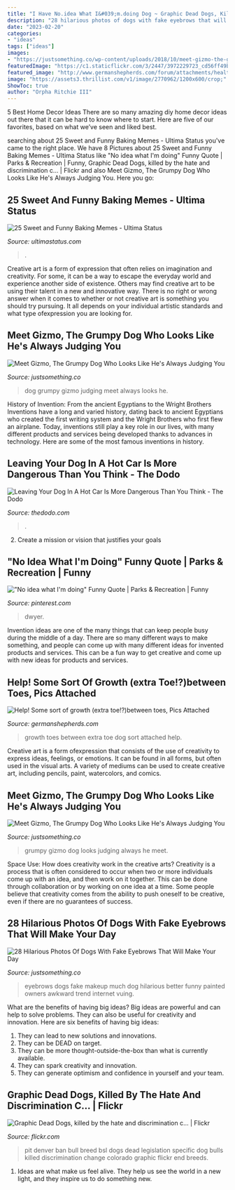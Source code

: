 ```yaml
---
title: "I Have No.idea What I&#039;m.doing Dog ~ Graphic Dead Dogs, Killed By The Hate And Discrimination C…"
description: "28 hilarious photos of dogs with fake eyebrows that will make your day"
date: "2023-02-20"
categories:
- "ideas"
tags: ["ideas"]
images:
- "https://justsomething.co/wp-content/uploads/2018/10/meet-gizmo-the-grumpy-dog-who-looks-like-he-s-always-judging-you-15.jpg"
featuredImage: "https://c1.staticflickr.com/3/2447/3972229723_cd56ff49b6_b.jpg"
featured_image: "http://www.germanshepherds.com/forum/attachments/health-issues/15553d1330894296-help-some-sort-growth-extra-toe-between-toes-pics-attached-imag1837.jpg"
image: "https://assets3.thrillist.com/v1/image/2770962/1200x600/crop;"
ShowToc: true
author: "Orpha Ritchie III"
---
```



5 Best Home Decor Ideas
There are so many amazing diy home decor ideas out there that it can be hard to know where to start. Here are five of our favorites, based on what we’ve seen and liked best.

	

		
searching about 25 Sweet and Funny Baking Memes - Ultima Status you've came to the right place. We have 8 Pictures about 25 Sweet and Funny Baking Memes - Ultima Status like &quot;No idea what I&#039;m doing&quot; Funny Quote | Parks &amp; Recreation | Funny, Graphic Dead Dogs, killed by the hate and discrimination c… | Flickr and also Meet Gizmo, The Grumpy Dog Who Looks Like He&#039;s Always Judging You. Here you go:
		
    
## 25 Sweet And Funny Baking Memes - Ultima Status

<img loading=lazy src="https://ultimastatus.com/wp-content/uploads/2021/06/baking-bread-memes.jpg" onerror="this.onerror=null;this.src='https://tse4.mm.bing.net/th?id=OIP.Kk8tjOIExgUl0vtn49nPWAHaF7&amp;pid=15.1';" alt="25 Sweet and Funny Baking Memes - Ultima Status">

_Source: ultimastatus.com_

>. 

	

Creative art is a form of expression that often relies on imagination and creativity. For some, it can be a way to escape the everyday world and experience another side of existence. Others may find creative art to be using their talent in a new and innovative way. There is no right or wrong answer when it comes to whether or not creative art is something you should try pursuing. It all depends on your individual artistic standards and what type ofexpression you are looking for.

    
## Meet Gizmo, The Grumpy Dog Who Looks Like He&#039;s Always Judging You

<img loading=lazy src="https://justsomething.co/wp-content/uploads/2018/10/meet-gizmo-the-grumpy-dog-who-looks-like-he-s-always-judging-you-15.jpg" onerror="this.onerror=null;this.src='https://tse2.mm.bing.net/th?id=OIP.f0NoqM0Eg8qNo4IzddyKqQHaHa&amp;pid=15.1';" alt="Meet Gizmo, The Grumpy Dog Who Looks Like He&#039;s Always Judging You">

_Source: justsomething.co_

>dog grumpy gizmo judging meet always looks he. 

	

History of Invention: From the ancient Egyptians to the Wright Brothers
Inventions have a long and varied history, dating back to ancient Egyptians who created the first writing system and the Wright Brothers who first flew an airplane. Today, inventions still play a key role in our lives, with many different products and services being developed thanks to advances in technology. Here are some of the most famous inventions in history.

    
## Leaving Your Dog In A Hot Car Is More Dangerous Than You Think - The Dodo

<img loading=lazy src="https://assets3.thrillist.com/v1/image/2770962/1200x600/crop;" onerror="this.onerror=null;this.src='https://tse4.mm.bing.net/th?id=OIP.ElGDMrnBtV7MqUVUTwsPeQHaDt&amp;pid=15.1';" alt="Leaving Your Dog In A Hot Car Is More Dangerous Than You Think - The Dodo">

_Source: thedodo.com_

>. 

	

2. Create a mission or vision that justifies your goals

    
## &quot;No Idea What I&#039;m Doing&quot; Funny Quote | Parks &amp; Recreation | Funny

<img loading=lazy src="https://i.pinimg.com/736x/e2/1d/ec/e21decab2a15c49ef4fcc3af28d694ad.jpg" onerror="this.onerror=null;this.src='https://tse1.mm.bing.net/th?id=OIP.JWgkD7QQLiporurNG89gQQHaHa&amp;pid=15.1';" alt="&quot;No idea what I&#039;m doing&quot; Funny Quote | Parks &amp; Recreation | Funny">

_Source: pinterest.com_

>dwyer. 

	

Invention ideas are one of the many things that can keep people busy during the middle of a day. There are so many different ways to make something, and people can come up with many different ideas for invented products and services. This can be a fun way to get creative and come up with new ideas for products and services.

    
## Help! Some Sort Of Growth (extra Toe!?)between Toes, Pics Attached

<img loading=lazy src="http://www.germanshepherds.com/forum/attachments/health-issues/15553d1330894296-help-some-sort-growth-extra-toe-between-toes-pics-attached-imag1837.jpg" onerror="this.onerror=null;this.src='https://tse4.mm.bing.net/th?id=OIP.4cG4mDEUe2HiruSRTzbRMAHaEb&amp;pid=15.1';" alt="Help! Some sort of growth (extra toe!?)between toes, Pics Attached">

_Source: germanshepherds.com_

>growth toes between extra toe dog sort attached help. 

	

Creative art is a form ofexpression that consists of the use of creativity to express ideas, feelings, or emotions. It can be found in all forms, but often used in the visual arts. A variety of mediums can be used to create creative art, including pencils, paint, watercolors, and comics.

    
## Meet Gizmo, The Grumpy Dog Who Looks Like He&#039;s Always Judging You

<img loading=lazy src="https://justsomething.co/wp-content/uploads/2018/10/meet-gizmo-the-grumpy-dog-who-looks-like-he-s-always-judging-you-22.jpg" onerror="this.onerror=null;this.src='https://tse2.mm.bing.net/th?id=OIP.2F8mKFKmgzjPFSY4u8pJcQHaHa&amp;pid=15.1';" alt="Meet Gizmo, The Grumpy Dog Who Looks Like He&#039;s Always Judging You">

_Source: justsomething.co_

>grumpy gizmo dog looks judging always he meet. 

	

Space Use: How does creativity work in the creative arts?
Creativity is a process that is often considered to occur when two or more individuals come up with an idea, and then work on it together. This can be done through collaboration or by working on one idea at a time. Some people believe that creativity comes from the ability to push oneself to be creative, even if there are no guarantees of success.

    
## 28 Hilarious Photos Of Dogs With Fake Eyebrows That Will Make Your Day

<img loading=lazy src="http://justsomething.co/wp-content/uploads/2016/09/27-hilarious-photos-of-dogs-with-fake-eyebrows-that-will-make-your-day-so-much-better-10.jpg" onerror="this.onerror=null;this.src='https://tse1.mm.bing.net/th?id=OIP.pA7tJWaaxs6BiSO16a9YGQHaFj&amp;pid=15.1';" alt="28 Hilarious Photos Of Dogs With Fake Eyebrows That Will Make Your Day">

_Source: justsomething.co_

>eyebrows dogs fake makeup much dog hilarious better funny painted owners awkward trend internet vuing. 

	

What are the benefits of having big ideas?
Big ideas are powerful and can help to solve problems. They can also be useful for creativity and innovation. Here are six benefits of having big ideas: 
1. They can lead to new solutions and innovations.
2. They can be DEAD on target.
3. They can be more thought-outside-the-box than what is currently available.
4. They can spark creativity and innovation. 
5. They can generate optimism and confidence in yourself and your team.

    
## Graphic Dead Dogs, Killed By The Hate And Discrimination C… | Flickr

<img loading=lazy src="https://c1.staticflickr.com/3/2447/3972229723_cd56ff49b6_b.jpg" onerror="this.onerror=null;this.src='https://tse4.mm.bing.net/th?id=OIP.NWOvRuKsaaybHEwrCc-YtgHaEz&amp;pid=15.1';" alt="Graphic Dead Dogs, killed by the hate and discrimination c… | Flickr">

_Source: flickr.com_

>pit denver ban bull breed bsl dogs dead legislation specific dog bulls killed discrimination change colorado graphic flickr end breeds. 

	

1. Ideas are what make us feel alive. They help us see the world in a new light, and they inspire us to do something new.

